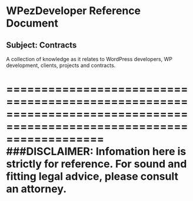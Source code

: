 WPezDeveloper Reference Document
================================

## Subject: Contracts

A collection of knowledge as it relates to WordPress developers, WP development, clients, projects and contracts. 

======================================================================================================================
###DISCLAIMER: Infomation here is strictly for reference. For sound and fitting legal advice, please consult an attorney.
======================================================================================================================
